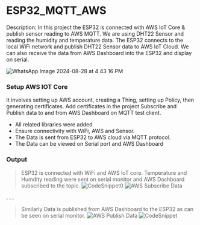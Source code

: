# ESP32_MQTT_AWS

Description:
In this project the ESP32 is connected with AWS IoT Core & publish sensor reading to AWS MQTT. 
We are using DHT22 Sensor and reading the humidity and temperature data. 
The ESP32 connects to the local WiFi network and publish DHT22 Sensor data to AWS IoT Cloud. We can also receive the data from AWS Dashboard into the ESP32 and display on serial.

![WhatsApp Image 2024-08-28 at 4 43 16 PM](https://github.com/user-attachments/assets/d0e60654-d1ac-4705-9e4e-65c015e21ea9)

### Setup AWS IOT Core
It involves setting up AWS account, creating a Thing, setting up Policy, then generating certificates.
Add certificates in the project
Subscribe and Publish data to and from AWS Dashboard on MQTT test client.

- All related libraries were added
- Ensure connectivity with WiFi, AWS and Sensor.
- The Data is sent from ESP32 to AWS cloud via MQTT protocol.
- The Data can be viewed on Serial port and AWS Dashboard

### Output

> ESP32 is connected with WiFi and AWS IoT core. Temperature and Humdity reading were sent on serial monitor and AWS Dashboard subscribed to the topic.
![CodeSnippet0](https://github.com/user-attachments/assets/fc31ff30-40e6-4b4b-b7c7-fac96f2a3f30)
![AWS Subscribe Data](https://github.com/user-attachments/assets/4acc7c1c-ff0d-4427-a983-5828d8615a9e)

.
.
.


> Similarly Data is published from AWS Dashboard to the ESP32 as can be seen on serial monitor.
![AWS Publish Data](https://github.com/user-attachments/assets/28fbd73f-a5ac-49b3-968e-ed167c787865)
![CodeSnippet](https://github.com/user-attachments/assets/510c58a5-6b5e-40ff-82fe-6222986aa09e)








